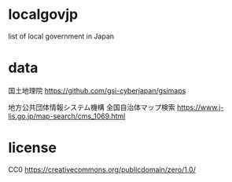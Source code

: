# localgovjp
list of local government in Japan

# data
国土地理院
https://github.com/gsi-cyberjapan/gsimaps

地方公共団体情報システム機構 全国自治体マップ検索
https://www.j-lis.go.jp/map-search/cms_1069.html

# license
CC0 https://creativecommons.org/publicdomain/zero/1.0/
